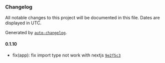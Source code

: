 ### Changelog

All notable changes to this project will be documented in this file. Dates are displayed in UTC.

Generated by [`auto-changelog`](https://github.com/CookPete/auto-changelog).

#### 0.1.10

- fix(app): fix import type not work with nextjs [`9e2f5c3`](https://github.com/tctien342/comfyui-sdk/commit/9e2f5c3a4aea3d95b417e50075baf8a10db426b4)
